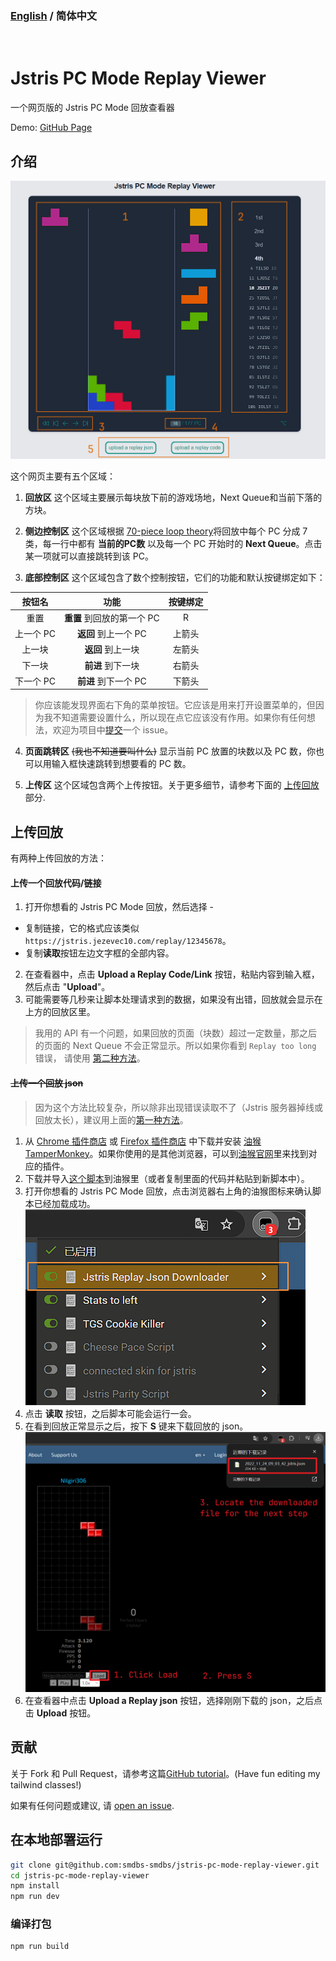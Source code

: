 ### [English](https://github.com/smdbs-smdbs/jstris-pc-mode-replay-viewer/blob/main/README.md) / 简体中文

<br/>

# Jstris PC Mode Replay Viewer

一个网页版的 Jstris PC Mode 回放查看器

Demo: [GitHub Page](https://smdbs-smdbs.github.io/jstris-pc-mode-replay-viewer/)

## 介绍

![Example picture](./md_assets/example.png)

这个网页主要有五个区域：

1. **回放区** 这个区域主要展示每块放下前的游戏场地，Next Queue和当前下落的方块。

2. **侧边控制区** 这个区域根据 [70-piece loop theory](https://docs.google.com/document/d/1udtq235q2SdoFYwMZNu-GRYR-4dCYMkp0E8_Hw1XTyg)将回放中每个 PC 分成 7 类，每一行中都有 **当前的PC数** 以及每一个 PC 开始时的 **Next Queue**。点击某一项就可以直接跳转到该 PC。

3. **底部控制区** 这个区域包含了数个控制按钮，它们的功能和默认按键绑定如下：

|  按钮名   |            功能            | 按键绑定 |
| :-------: | :------------------------: | :------: |
|   重置    | **重置** 到回放的第一个 PC |    R     |
| 上一个 PC |    **返回** 到上一个 PC    |  上箭头  |
|  上一块   |     **返回** 到上一块      |  左箭头  |
|  下一块   |     **前进** 到下一块      |  右箭头  |
| 下一个 PC |    **前进** 到下一个 PC    |  下箭头  |

> 你应该能发现界面右下角的菜单按钮。它应该是用来打开设置菜单的，但因为我不知道需要设置什么，所以现在点它应该没有作用。如果你有任何想法，欢迎为项目中[提交](#贡献)一个 issue。

4. **页面跳转区** ~~(我也不知道要叫什么)~~ 显示当前 PC 放置的块数以及 PC 数，你也可以用输入框快速跳转到想要看的 PC 数。

5. **上传区** 这个区域包含两个上传按钮。关于更多细节，请参考下面的 [上传回放](#上传回放) 部分.

## 上传回放

有两种上传回放的方法：

#### 上传一个回放代码/链接

1. 打开你想看的 Jstris PC Mode 回放，然后选择 -

- 复制链接，它的格式应该类似 `https://jstris.jezevec10.com/replay/12345678`。
- 复制**读取**按钮左边文字框的全部内容。

2. 在查看器中，点击 **Upload a Replay Code/Link** 按钮，粘贴内容到输入框，然后点击 "**Upload**"。
3. 可能需要等几秒来让脚本处理请求到的数据，如果没有出错，回放就会显示在上方的回放区里。

> 我用的 API 有一个问题，如果回放的页面（块数）超过一定数量，那之后的页面的 Next Queue 不会正常显示。所以如果你看到 `Replay too long` 错误， 请使用 [第二种方法](#上传一个回放-json)。

#### ~~上传一个回放 json~~

> 因为这个方法比较复杂，所以除非出现错误读取不了（Jstris 服务器掉线或回放太长），建议用上面的[第一种方法](#上传一个回放代码/链接)。

1. 从 [Chrome 插件商店](https://chrome.google.com/webstore/detail/tampermonkey/gppongmhjkpfnbhagpmjfkannfbllamg) 或 [Firefox 插件商店](https://addons.mozilla.org/en-US/firefox/addon/tampermonkey/) 中下载并安装 [油猴 TamperMonkey](https://www.tampermonkey.net/index.php)。如果你使用的是其他浏览器，可以到[油猴官网](https://www.tampermonkey.net/index.php)里来找到对应的插件。
2. 下载并导入[这个脚本](./md_assets/PCReplayDownloader.js)到油猴里（或者复制里面的代码并粘贴到新脚本中）。
3. 打开你想看的 Jstris PC Mode 回放，点击浏览器右上角的油猴图标来确认脚本已经加载成功。
   ![Script instruction1](./md_assets/script1.png)
4. 点击 **读取** 按钮，之后脚本可能会运行一会。
5. 在看到回放正常显示之后，按下 **S** 键来下载回放的 json。
   ![Script instruction2](./md_assets/script2.png)
6. 在查看器中点击 **Upload a Replay json** 按钮，选择刚刚下载的 json，之后点击 **Upload** 按钮。

## 贡献

关于 Fork 和 Pull Request，请参考这篇[GitHub tutorial](https://docs.github.com/en/get-started/exploring-projects-on-github/contributing-to-a-project)。(Have fun editing my tailwind classes!)

如果有任何问题或建议, 请 [open an issue](https://github.com/smdbs-smdbs/jstris-pc-mode-replay-viewer/issues).

## 在本地部署运行

```sh
git clone git@github.com:smdbs-smdbs/jstris-pc-mode-replay-viewer.git
cd jstris-pc-mode-replay-viewer
npm install
npm run dev
```

### 编译打包

```sh
npm run build
```
